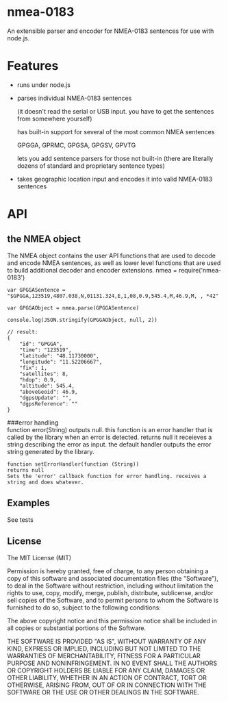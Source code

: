 nmea-0183
=========

An extensible parser and encoder for NMEA-0183 sentences for use with node.js.

Features
========

* runs under node.js
* parses individual NMEA-0183 sentences

    (it doesn't read the serial or USB input. you have to get the sentences from somewhere yourself)

    has built-in support for several of the most common NMEA sentences

    GPGGA, GPRMC, GPGSA, GPGSV, GPVTG

    lets you add sentence parsers for those not built-in (there are literally dozens of standard and proprietary sentence types)
* takes geographic location input and encodes it into valid NMEA-0183 sentences
 
API
===

the NMEA object
-----------------------

The NMEA object contains the user API functions that are used to decode and encode NMEA sentences, as well as lower level functions that are used to build additional decoder and encoder extensions.
    nmea = require('nmea-0183')
    
    var GPGGASentence = "$GPGGA,123519,4807.038,N,01131.324,E,1,08,0.9,545.4,M,46.9,M, , *42"

    var GPGGAObject = nmea.parse(GPGGASentence)
    
    console.log(JSON.stringify(GPGGAObject, null, 2))
    
    // result:
    {
        "id": "GPGGA",
        "time": "123519",
        "latitude": "48.11730000",
        "longitude": "11.52206667",
        "fix": 1,
        "satellites": 8,
        "hdop": 0.9,
        "altitude": 545.4,
        "aboveGeoid": 46.9,
        "dgpsUpdate": "",
        "dgpsReference": ""
    }

###error handling  
    function error(String) outputs null. this function is an error handler that is called by the library when an error is detected.
    returns null
    it receieves a string describing the error as input.
    the default handler outputs the error string generated by the library.
    
    function setErrorHandler(function (String)) 
    returns null
    Sets the 'error' callback function for error handling. receives a string and does whatever. 


Examples
--------

See tests

License
-------

The MIT License (MIT)

Permission is hereby granted, free of charge, to any person obtaining a copy of this software and associated documentation files (the "Software"), to deal in the Software without restriction, including without limitation the rights to use, copy, modify, merge, publish, distribute, sublicense, and/or sell copies of the Software, and to permit persons to whom the Software is furnished to do so, subject to the following conditions:

The above copyright notice and this permission notice shall be included in all copies or substantial portions of the Software.

THE SOFTWARE IS PROVIDED "AS IS", WITHOUT WARRANTY OF ANY KIND, EXPRESS OR IMPLIED, INCLUDING BUT NOT LIMITED TO THE WARRANTIES OF MERCHANTABILITY, FITNESS FOR A PARTICULAR PURPOSE AND NONINFRINGEMENT. IN NO EVENT SHALL THE AUTHORS OR COPYRIGHT HOLDERS BE LIABLE FOR ANY CLAIM, DAMAGES OR OTHER LIABILITY, WHETHER IN AN ACTION OF CONTRACT, TORT OR OTHERWISE, ARISING FROM, OUT OF OR IN CONNECTION WITH THE SOFTWARE OR THE USE OR OTHER DEALINGS IN THE SOFTWARE.
